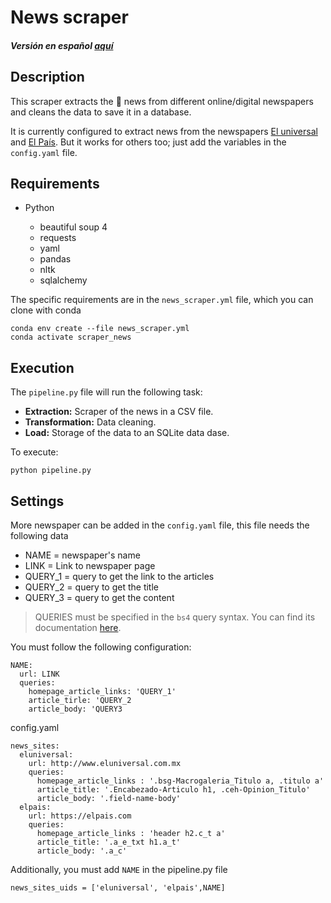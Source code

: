 # News scraper
##### Versión en español [aquí](https://github.com/margarcuae/news_scraper/blob/main/README(es).md)


## Description

This scraper extracts the 📰 news from different online/digital newspapers and cleans the data to save it in a database.

It is currently configured to extract news from the newspapers [El universal](http://www.eluniversal.com.mx) and [El País](https://elpais.com). But it works for others too; just add the variables in the `config.yaml` file. 

## Requirements
* Python 

  * beautiful soup 4
  * requests 
  * yaml
  * pandas
  * nltk 
  * sqlalchemy

The specific requirements are in the `news_scraper.yml` file, which you can clone with conda

```
conda env create --file news_scraper.yml
conda activate scraper_news
```

## Execution

The `pipeline.py` file will run the following task:
* **Extraction:** Scraper of the news in a CSV file.
* **Transformation:** Data cleaning.
* **Load:** Storage of the data to an SQLite data dase.

To execute: 
```
python pipeline.py
```

## Settings

More newspaper can be added in the `config.yaml` file, this file needs the following data
* NAME = newspaper's name
* LINK = Link to newspaper page
* QUERY_1 = query to get the link to the articles
* QUERY_2 = query to get the title
* QUERY_3 = query to get the content

> QUERIES must be specified in the `bs4` query syntax. You can find its documentation [here](https://beautiful-soup-4.readthedocs.io/en/latest/).

You must follow the following configuration:
```
NAME:
  url: LINK
  queries:
    homepage_article_links: 'QUERY_1'
    article_tirle: 'QUERY_2
    article_body: 'QUERY3
```
config.yaml
```
news_sites:
  eluniversal:
    url: http://www.eluniversal.com.mx
    queries:
      homepage_article_links : '.bsg-Macrogaleria_Titulo a, .titulo a'
      article_title: '.Encabezado-Articulo h1, .ceh-Opinion_Titulo'
      article_body: '.field-name-body'
  elpais:
    url: https://elpais.com
    queries:
      homepage_article_links : 'header h2.c_t a'
      article_title: '.a_e_txt h1.a_t'
      article_body: '.a_c'
```

Additionally, you must add `NAME` in the pipeline.py file

```
news_sites_uids = ['eluniversal', 'elpais',NAME]

```